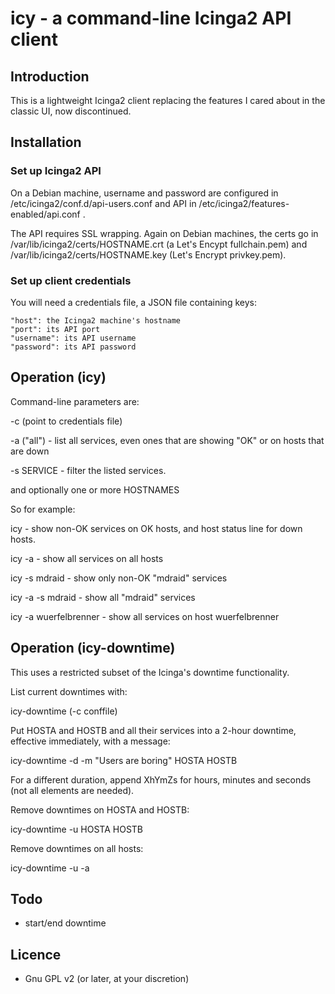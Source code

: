 # icy - a command-line Icinga2 API client

## Introduction

This is a lightweight Icinga2 client replacing the features I cared
about in the classic UI, now discontinued.

## Installation

### Set up Icinga2 API

On a Debian machine, username and password are configured in
/etc/icinga2/conf.d/api-users.conf and API in
/etc/icinga2/features-enabled/api.conf .

The API requires SSL wrapping. Again on Debian machines, the certs
go in /var/lib/icinga2/certs/HOSTNAME.crt (a Let's Encypt
fullchain.pem) and /var/lib/icinga2/certs/HOSTNAME.key (Let's Encrypt
privkey.pem).

### Set up client credentials

You will need a credentials file, a JSON file containing keys:

    "host": the Icinga2 machine's hostname
    "port": its API port
    "username": its API username
    "password": its API password

## Operation (icy)

Command-line parameters are:

-c (point to credentials file)

-a ("all") - list all services, even ones that are showing "OK" or on
hosts that are down

-s SERVICE - filter the listed services.

and optionally one or more HOSTNAMES

So for example:

icy - show non-OK services on OK hosts, and host status line for down hosts.

icy -a - show all services on all hosts

icy -s mdraid - show only non-OK "mdraid" services

icy -a -s mdraid - show all "mdraid" services

icy -a wuerfelbrenner - show all services on host wuerfelbrenner

## Operation (icy-downtime)

This uses a restricted subset of the Icinga's downtime functionality.

List current downtimes with:

icy-downtime (-c conffile)

Put HOSTA and HOSTB and all their services into a 2-hour downtime,
effective immediately, with a message:

icy-downtime -d -m "Users are boring" HOSTA HOSTB

For a different duration, append XhYmZs for hours, minutes and seconds
(not all elements are needed).

Remove downtimes on HOSTA and HOSTB:

icy-downtime -u HOSTA HOSTB

Remove downtimes on all hosts:

icy-downtime -u -a

## Todo

- start/end downtime

## Licence

- Gnu GPL v2 (or later, at your discretion)
